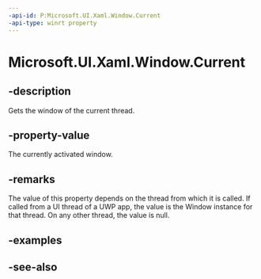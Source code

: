 ```yaml
---
-api-id: P:Microsoft.UI.Xaml.Window.Current
-api-type: winrt property
---
```


<!-- Property syntax
public Windows.UI.Xaml.Window Current { get; }
-->

# Microsoft.UI.Xaml.Window.Current

## -description
Gets the window of the current thread.

## -property-value
The currently activated window.

## -remarks
The value of this property depends on the thread from which it is called. If called from a UI thread of a UWP app, the value is the Window instance for that thread. On any other thread, the value is null.
## -examples

## -see-also
